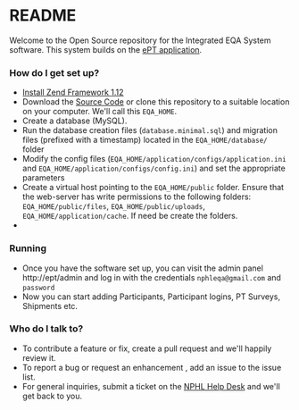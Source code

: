 # README #

Welcome to the Open Source repository for the Integrated EQA System software. This system builds on the [ePT application](https://github.com/deforay/ept).

### How do I get set up? ###

* [Install Zend Framework 1.12](http://framework.zend.com/manual/1.12/en/introduction.installation.html)
* Download the [Source Code](https://github.com/APHLK/ePT-Repository/archive/master.zip) or clone this repository to a suitable location on your computer. We'll call this `EQA_HOME`. 
* Create a database (MySQL).
* Run the database creation files (`database.minimal.sql`) and migration files (prefixed with a timestamp) located in the `EQA_HOME/database/` folder
* Modify the config files (`EQA_HOME/application/configs/application.ini` and `EQA_HOME/application/configs/config.ini`) and set the appropriate parameters
* Create a virtual host pointing to the `EQA_HOME/public` folder. Ensure that the web-server has write permissions to the following folders: `EQA_HOME/public/files`, `EQA_HOME/public/uploads`, `EQA_HOME/application/cache`. If need be create the folders.
* 

### Running ###

* Once you have the software set up, you can visit the admin panel http://ept/admin and log in with the credentials `nphleqa@gmail.com` and `password`
* Now you can start adding Participants, Participant logins, PT Surveys, Shipments etc.

### Who do I talk to? ###

* To contribute a feature or fix, create a pull request and we'll happily review it.
* To report a bug or request an enhancement , add an issue to the issue list.
* For general inquiries, submit a ticket on the [NPHL Help Desk](http://nphls.or.ke/helpdesk/) and we'll get back to you.

